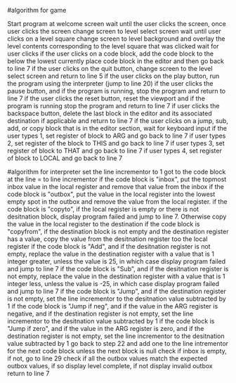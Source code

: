 #algorithm for game

Start program at welcome screen
wait until the user clicks the screen, once user clicks the screen change screen to level select screen
wait until user clicks on a level square
change screen to level background and overlay the level contents corresponding to the level square that was clicked
wait for user clicks
if the user clicks on a code block, add the code block to the below the lowest currently place code block in the editor and then go back to line 7
if the user clicks on the quit button, change screen to the level select screen and return to line 5
if the user clicks on the play button, run the program using the interpreter (jump to line 20)
if the user clicks the pause button, and if the program is running, stop the program and return to line 7
if the user clicks the reset button, reset the viewport and if the program is running stop the program and return to line 7
if user clicks the backspace button, delete the last block in the editor and its associated destination if applicable and return to line 7
if the user clicks on a jump, sub, add, or copy block that is in the editor section, wait for keyboard input 
if the user types 1, set register of block to ARG and go back to line 7
if user types 2, set register of the block to THIS and go back to line 7
if user types 3, set register of block to THAT and go back to line 7
if user types 4, set register of block to LOCAL and go back to line 7

#algorithm for interpreter
set the line incrementor to 1
got to the code block at the line = to line incrementor
if the code block is "inbox", put the topmost inbox value in the local register and remove that value from the inbox 
if the code block is "outbox", put the value in the local register into the lowest empty spot in the outbox and remove the value from the local register. 
if the code block is "copyto", if the local register is empty or there is not desitnation block, display program failed and jump to line 7. Otherwise copy the value in the local register to the destination 
if the code block is "copyfrom", if the destination block is not empty and the destination register has a value, copy the value from the desitnation register too the local register
if the code block is "Add", and if the desitnation register is not empty, replace the value in the destination register with a value that is 1 integer greater, unless the value is 25, in which case display program failed and jump to line 7
if the code block is "Sub", and if the desitnation register is not empty, replace the value in the destination register with a value that is 1 integer less, unless the value is -25, in which case display program failed and jump to line 7 
if the code block is "Jump", and if the destination register is not empty, set the line incrementor to the desitnation value subtracted by 1
if the code block is "Jump if neg", and if the value in the ARG register is negative, and if the destination register is not empty, set the line incrementor to the desitnation value subtracted by 1
if the code block is "Jump if zero", and if the value in the ARG register is zero, and if the destination register is not empty, set the line incrementor to the desitnation value subtracted by 1
go back to step 22 and add one to the line intrementor for the next code block unless the next block is null
check if inbox is empty, if not, go to line 29
check if all the outbox values match the expected outbox values, if so display level complete, if not display invalid outbox
return to line 7

